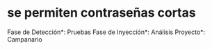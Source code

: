 # se permiten contraseñas cortas

Fase de Detección*: Pruebas
Fase de Inyección*: Análisis
Proyecto*: Campanario